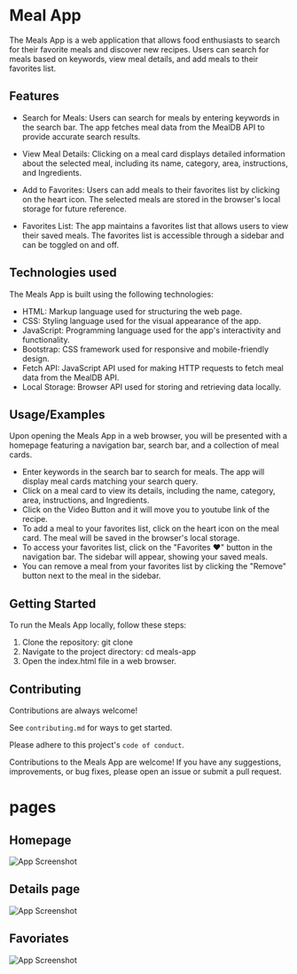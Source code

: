 
# Meal App

The Meals App is a web application that allows food enthusiasts to search for their favorite meals and discover new recipes. Users can search for meals based on keywords, view meal details, and add meals to their favorites list.


## Features

* Search for Meals: Users can search for meals by entering keywords in the search bar. The app fetches meal data from the MealDB API to provide accurate search results.

* View Meal Details: Clicking on a meal card displays detailed information about the selected meal, including its name, category, area, instructions, and Ingredients.

* Add to Favorites: Users can add meals to their favorites list by clicking on the heart icon. The selected meals are stored in the browser's local storage for future reference.

* Favorites List: The app maintains a favorites list that allows users to view their saved meals. The favorites list is accessible through a sidebar and can be toggled on and off.

## Technologies used
The Meals App is built using the following technologies:

* HTML: Markup language used for structuring the web page.
* CSS: Styling language used for the visual appearance of the app.
* JavaScript: Programming language used for the app's interactivity and functionality.
* Bootstrap: CSS framework used for responsive and mobile-friendly design.
* Fetch API: JavaScript API used for making HTTP requests to fetch meal data from the MealDB API.
* Local Storage: Browser API used for storing and retrieving data locally.
## Usage/Examples

Upon opening the Meals App in a web browser, you will be presented with a homepage featuring a navigation bar, search bar, and a collection of meal cards.

* Enter keywords in the search bar to search for meals. The app will display meal cards matching your search query.
* Click on a meal card to view its details, including the name, category, area, instructions, and Ingredients.
* Click on the Video Button and it will move you to youtube link of the recipe.
* To add a meal to your favorites list, click on the heart icon on the meal card. The meal will be saved in the browser's local storage.
* To access your favorites list, click on the "Favorites ♥" button in the navigation bar. The sidebar will appear, showing your saved meals.
* You can remove a meal from your favorites list by clicking the "Remove" button next to the meal in the sidebar.



## Getting Started
 To run the Meals App locally, follow these steps:

1. Clone the repository: git clone <repository-url>
2. Navigate to the project directory: cd meals-app
3. Open the index.html file in a web browser.
## Contributing

Contributions are always welcome!

See `contributing.md` for ways to get started.

Please adhere to this project's `code of conduct`.

Contributions to the Meals App are welcome! If you have any suggestions, improvements, or bug fixes, please open an issue or submit a pull request.
# pages
## Homepage

![App Screenshot](https://user-images.githubusercontent.com/118253617/237323195-161dedd3-04d2-4661-bb6b-de0be44de86c.jpg)

## Details page

![App Screenshot](https://user-images.githubusercontent.com/118253617/237323302-ca95c736-59e5-4d6f-92cf-b822cc52d7b9.jpg)

## Favoriates 

![App Screenshot](https://user-images.githubusercontent.com/118253617/237323442-22664fa7-d7af-4505-93bd-80f20cb68ac4.jpg)